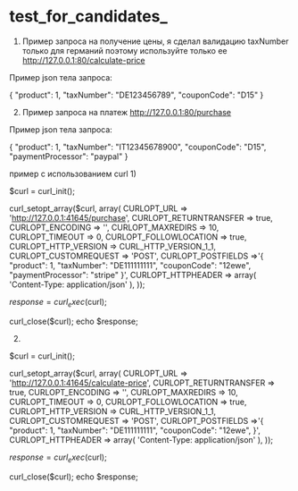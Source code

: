 # test_for_candidates_

1) Пример запроса на получение цены, я сделал валидацию taxNumber только для германий поэтому используйте только ее
http://127.0.0.1:80/calculate-price

Пример json тела запроса:

{
    "product": 1,
    "taxNumber": "DE123456789",
    "couponCode": "D15"
}


2) Пример запроса на платеж
http://127.0.0.1:80/purchase

Пример json тела запроса:

{
    "product": 1,
    "taxNumber": "IT12345678900",
    "couponCode": "D15",
    "paymentProcessor": "paypal"
}

пример с использованием curl
1)


$curl = curl_init();

curl_setopt_array($curl, array(
  CURLOPT_URL => 'http://127.0.0.1:41645/purchase',
  CURLOPT_RETURNTRANSFER => true,
  CURLOPT_ENCODING => '',
  CURLOPT_MAXREDIRS => 10,
  CURLOPT_TIMEOUT => 0,
  CURLOPT_FOLLOWLOCATION => true,
  CURLOPT_HTTP_VERSION => CURL_HTTP_VERSION_1_1,
  CURLOPT_CUSTOMREQUEST => 'POST',
  CURLOPT_POSTFIELDS =>'{
    "product": 1,
    "taxNumber": "DE111111111",
    "couponCode": "12ewe",
    "paymentProcessor": "stripe"
}',
  CURLOPT_HTTPHEADER => array(
    'Content-Type: application/json'
  ),
));

$response = curl_exec($curl);

curl_close($curl);
echo $response;


2) 


$curl = curl_init();

curl_setopt_array($curl, array(
  CURLOPT_URL => 'http://127.0.0.1:41645/calculate-price',
  CURLOPT_RETURNTRANSFER => true,
  CURLOPT_ENCODING => '',
  CURLOPT_MAXREDIRS => 10,
  CURLOPT_TIMEOUT => 0,
  CURLOPT_FOLLOWLOCATION => true,
  CURLOPT_HTTP_VERSION => CURL_HTTP_VERSION_1_1,
  CURLOPT_CUSTOMREQUEST => 'POST',
  CURLOPT_POSTFIELDS =>'{
    "product": 1,
    "taxNumber": "DE111111111",
    "couponCode": "12ewe",
}',
  CURLOPT_HTTPHEADER => array(
    'Content-Type: application/json'
  ),
));

$response = curl_exec($curl);

curl_close($curl);
echo $response;
